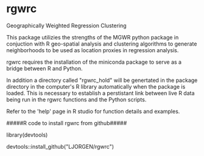 # rgwrc
Geographically Weighted Regression Clustering

This package utilizies the strengths of the MGWR python package in conjuction with R geo-spatial analysis and clustering algorithms to
generate neighborhoods to be used as location proxies in regression analysis.

rgwrc requires the installation of the miniconda package to serve as a bridge between R and Python.

In addition a directory called "rgwrc_hold" will be genertated in the package directory in the computer's R library automatically
when the package is loaded. This is necessary to establish a perstistant link between live R data being run in the rgwrc functions
and the Python scripts.

Refer to the 'help' page in R studio for function details and examples.

#####R code to install rgwrc from github#####

library(devtools)

devtools::install_github("LJORGEN/rgwrc")
